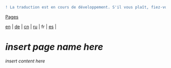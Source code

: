 ```diff
! La traduction est en cours de développement. S'il vous plaît, fiez-vous à la version originale en anglais. 
```

[Pages](https://github.com/syncloud/docs/blob/master/fr/index.md#Pages)

[en](https://github.com/syncloud/platform/wiki/Device-migration) | 
[de](https://github.com/syncloud/docs/blob/master/de/content/Device-migration.md) | 
[cn](https://github.com/syncloud/docs/blob/master/cn/content/Device-migration.md) | 
[ru](https://github.com/syncloud/docs/blob/master/ru/content/Device-migration.md) | 
fr | 
[es](https://github.com/syncloud/docs/blob/master/es/content/Device-migration.md) | 

# *insert page name here*

*insert content here*
